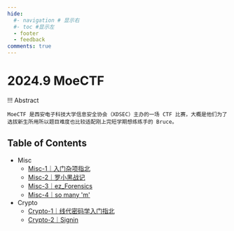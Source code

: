 ```yaml
---
hide:
  #- navigation # 显示右
  #- toc #显示左
  - footer
  - feedback
comments: true
--- 
```

# 2024.9 MoeCTF

!!! Abstract 

	MoeCTF 是西安电子科技大学信息安全协会（XDSEC）主办的一场 CTF 比赛，大概是他们为了选拔新生所用所以题目难度也比较适配刚上完短学期想练练手的 Bruce。

## Table of Contents

- Misc
	- [Misc-1｜入门杂项指北](Misc/Misc-1/)
	- [Misc-2｜罗小黑战记](Misc/Misc-2/)
	- [Misc-3｜ez_Forensics](Misc/Misc-3/)
	- [Misc-4｜so many 'm'](Misc/Misc-4)
- Crypto
	- [Crypto-1｜线代密码学入门指北](Crypto/Crypto-1/)
	- [Crypto-2｜Signin](Crypto/Crypto-2/)